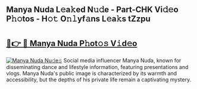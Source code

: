 ## Manya Nuda L𝚎a𝚔ed N𝚞𝚍e - Part-CHK Vi𝚍𝚎o P𝚑𝚘tos - H𝚘𝚝 O𝚗𝚕yf𝚊ns L𝚎a𝚔s tZzpu

# <h2><a href="http://kf5vfz.oniu.top/?m=Manya+Nuda">🔗👉 🔴 Manya Nuda P𝚑ot𝚘𝚜 V𝚒d𝚎o</a></h2>

[![Manya Nuda Nu𝚍e𝚜](https://i.imgur.com/0qMVB7G.gif)](http://kf5vfz.oniu.top/?m=Manya+Nuda)
Social media influencer Manya Nuda, known for disseminating dance and lifestyle information, featuring presentations and vlogs. Manya Nuda's public image is characterized by its warmth and accessibility, but the depths of his private life remain a captivating mystery.  
